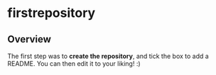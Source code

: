 # firstrepository
## Overview
The first step was to **create the repository**, and tick the box to add a README. You can then edit it to your liking! :)
